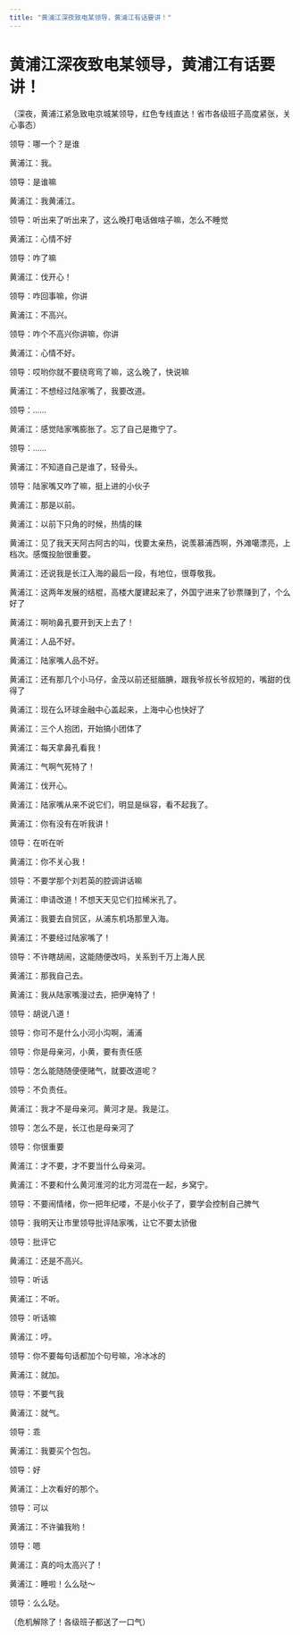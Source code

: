 ```yaml
---
title: "黄浦江深夜致电某领导，黄浦江有话要讲！"
---
```

# 黄浦江深夜致电某领导，黄浦江有话要讲！

（深夜，黄浦江紧急致电京城某领导，红色专线直达！省市各级班子高度紧张，关心事态）  
  
  
领导：哪一个？是谁  
  
黄浦江：我。  
  
领导：是谁嘛  
  
黄浦江：我黄浦江。  
  
领导：听出来了听出来了，这么晚打电话做啥子嘛，怎么不睡觉  
  
黄浦江：心情不好  
  
领导：咋了嘛  
  
黄浦江：伐开心！  
  
领导：咋回事嘛，你讲  
  
黄浦江：不高兴。  
  
领导：咋个不高兴你讲嘛，你讲  
  
黄浦江：心情不好。  
  
领导：哎哟你就不要绕弯弯了嘛，这么晚了，快说嘛  
  
黄浦江：不想经过陆家嘴了，我要改道。  
  
领导：……  
  
黄浦江：感觉陆家嘴膨胀了。忘了自己是撒宁了。  
  
领导：……  
  
黄浦江：不知道自己是谁了，轻骨头。  
  
领导：陆家嘴又咋了嘛，挺上进的小伙子  
  
黄浦江：那是以前。  
  
黄浦江：以前下只角的时候，热情的睐  
  
黄浦江：见了我天天阿古阿古的叫，伐要太亲热，说羡慕浦西啊，外滩噶漂亮，上档次。感慨投胎很重要。  
  
黄浦江：还说我是长江入海的最后一段，有地位，很尊敬我。  
  
黄浦江：这两年发展的结棍，高楼大厦建起来了，外国宁进来了钞票赚到了，个么好了  
  
黄浦江：啊哟鼻孔要开到天上去了！  
  
黄浦江：人品不好。  
  
黄浦江：陆家嘴人品不好。  
  
黄浦江：还有那几个小马仔，金茂以前还挺腼腆，跟我爷叔长爷叔短的，嘴甜的伐得了  
  
黄浦江：现在么环球金融中心盖起来，上海中心也快好了  
  
黄浦江：三个人抱团，开始搞小团体了  
  
黄浦江：每天拿鼻孔看我！  
  
黄浦江：气啊气死特了！  
  
黄浦江：伐开心。  
  
黄浦江：陆家嘴从来不说它们，明显是纵容，看不起我了。  
  
黄浦江：你有没有在听我讲！  
  
领导：在听在听  
  
黄浦江：你不关心我！  
  
领导：不要学那个刘若英的腔调讲话嘛  
  
黄浦江：申请改道！不想天天见它们拉稀米孔了。  
  
黄浦江：我要去自贸区，从浦东机场那里入海。  
  
黄浦江：不要经过陆家嘴了！  
  
领导：不许瞎胡闹，这能随便改吗，关系到千万上海人民  
  
黄浦江：那我自己去。  
  
黄浦江：我从陆家嘴漫过去，把伊淹特了！  
  
领导：胡说八道！  
  
领导：你可不是什么小河小沟啊，浦浦  
  
领导：你是母亲河，小黄，要有责任感  
  
领导：怎么能随随便便赌气，就要改道呢？  
  
领导：不负责任。  
  
黄浦江：我才不是母亲河。黄河才是。我是江。  
  
领导：怎么不是，长江也是母亲河了  
  
领导：你很重要  
  
黄浦江：才不要，才不要当什么母亲河。  
  
黄浦江：不要和什么黄河淮河的北方河混在一起，乡窝宁。  
  
领导：不要闹情绪，你一把年纪喽，不是小伙子了，要学会控制自己脾气  
  
领导：我明天让市里领导批评陆家嘴，让它不要太骄傲  
  
领导：批评它  
  
黄浦江：还是不高兴。  
  
领导：听话  
  
黄浦江：不听。  
  
领导：听话嘛  
  
黄浦江：哼。  
  
领导：你不要每句话都加个句号嘛，冷冰冰的  
  
黄浦江：就加。  
  
领导：不要气我  
  
黄浦江：就气。  
  
领导：乖  
  
黄浦江：我要买个包包。  
  
领导：好  
  
黄浦江：上次看好的那个。  
  
领导：可以  
  
黄浦江：不许骗我哟！  
  
领导：嗯  
  
黄浦江：真的吗太高兴了！  
  
黄浦江：睡啦！么么哒～  
  
领导：么么哒。  
  
  
（危机解除了！各级班子都送了一口气）

